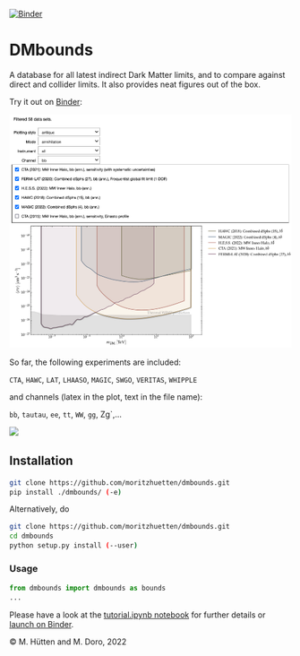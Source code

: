 [![Binder](https://mybinder.org/badge_logo.svg)](https://mybinder.org/v2/gh/moritzhuetten/dmbounds/HEAD?labpath=tutorial.ipynb)

# DMbounds

A database for all latest indirect Dark Matter limits, and to compare against direct and collider limits. It also provides neat figures out of the box.

Try it out on [Binder](https://mybinder.org/v2/gh/moritzhuetten/dmbounds/HEAD?labpath=tutorial.ipynb):
 
 [![Screenshot](/screenshot.png)](https://mybinder.org/v2/gh/moritzhuetten/dmbounds/HEAD?labpath=tutorial.ipynb)

So far, the following experiments are included:

`CTA`, `HAWC`, `LAT`, `LHAASO`, `MAGIC`, `SWGO`, `VERITAS`, `WHIPPLE`

and channels (latex in the plot, text in the file name):

`bb`, `tautau`, `ee`, `tt`, `WW`, `gg`, Zg`,...

<img src="https://render.githubusercontent.com/render/math?math=b\bar{b},\tau^{+}\tau^{-},e^{+}e^{-},t\bar{t},W^{+}W^{-},\gamma\gamma,Z\gamma,...">

## Installation

```bash
git clone https://github.com/moritzhuetten/dmbounds.git
pip install ./dmbounds/ (-e)
```
Alternatively, do

```bash
git clone https://github.com/moritzhuetten/dmbounds.git
cd dmbounds
python setup.py install (--user)
```

### Usage

```python
from dmbounds import dmbounds as bounds
...
```

Please have a look at the [tutorial.ipynb notebook](tutorial.ipynb) for further details or [launch on Binder](https://mybinder.org/v2/gh/moritzhuetten/dmbounds/HEAD?labpath=tutorial.ipynb).

&copy; M. H&uuml;tten and M. Doro, 2022